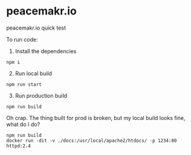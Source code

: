 # peacemakr.io
peacemakr.io quick test

To run code:

1. Install the dependencies
```
npm i
```

2. Run local build
```
npm run start
```

3. Run production build 

```
npm run build
```

Oh crap. The thing built for prod is broken, but my local build looks fine, what do I do?
```
npm run build
docker run -dit -v ./docs:/usr/local/apache2/htdocs/ -p 1234:80 httpd:2.4
```
